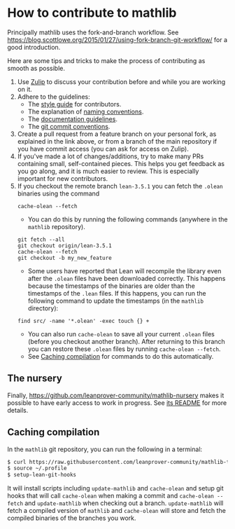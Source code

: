# How to contribute to mathlib

Principally mathlib uses the fork-and-branch workflow. See
https://blog.scottlowe.org/2015/01/27/using-fork-branch-git-workflow/
for a good introduction.

Here are some tips and tricks
to make the process of contributing as smooth as possible.

1. Use [Zulip](https://leanprover.zulipchat.com/) to
   discuss your contribution before and while you are working on it.
2. Adhere to the guidelines:
   - The [style guide](style.md) for contributors.
   - The explanation of [naming conventions](naming.md).
   - The [documentation guidelines](doc.md).
   - The [git commit conventions](https://github.com/leanprover/lean/blob/master/doc/commit_convention.md).
3. Create a pull request from a feature branch on your personal fork,
   as explained in the link above, or from a branch of the main repository if you have commit access (you can ask for access on Zulip).
4. If you've made a lot of changes/additions, try to make many PRs containing small, self-contained pieces. This helps you get feedback as you go along, and it is much easier to review. This is especially important for new contributors.
5. If you checkout the remote branch `lean-3.5.1` you can fetch the `.olean` binaries using the command
   ```
   cache-olean --fetch
   ```
   - You can do this by running the following commands (anywhere in the `mathlib` repository).
   ```
   git fetch --all
   git checkout origin/lean-3.5.1
   cache-olean --fetch
   git checkout -b my_new_feature
   ```
   - Some users have reported that Lean will recompile the library even after the `.olean` files have been downloaded correctly. This happens because the timestamps of the binaries are older than the timestamps of the `.lean` files. If this happens, you can run the following command to update the timestamps (in the `mathlib` directory):
   ```
   find src/ -name '*.olean' -exec touch {} +
   ```
   - You can also run `cache-olean` to save all your current `.olean` files (before you checkout another branch). After returning to this branch you can restore these `.olean` files by running `cache-olean --fetch`.
   - See [Caching compilation](#caching-compilation) for commands to do this automatically.


## The nursery

Finally, https://github.com/leanprover-community/mathlib-nursery
makes it possible to have early access to work in progress.
See [its README](https://github.com/leanprover-community/mathlib-nursery/blob/master/README.md)
for more details.

## Caching compilation

In the `mathlib` git repository, you can run the following in a terminal:

```sh
$ curl https://raw.githubusercontent.com/leanprover-community/mathlib-tools/master/scripts/remote-install-update-mathlib.sh -sSf | bash
$ source ~/.profile
$ setup-lean-git-hooks
```

It will install scripts including `update-mathlib` and `cache-olean`
and setup git hooks that will call `cache-olean` when making a commit
and `cache-olean --fetch` and `update-mathlib` when checking out a
branch. `update-mathlib` will fetch a compiled version of `mathlib`
and `cache-olean` will store and fetch the compiled binaries of the
branches you work.
